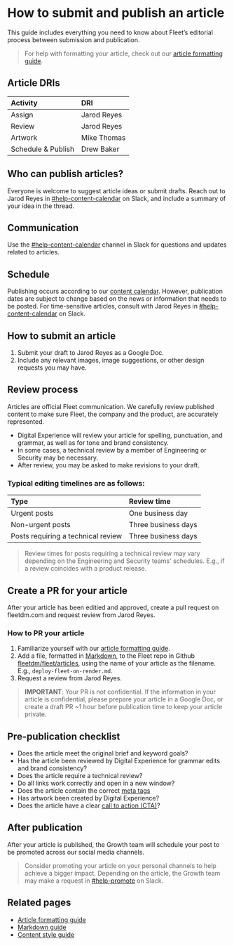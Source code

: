 # How to submit and publish an article

This guide includes everything you need to know about Fleet’s editorial process between submission and publication.

> For help with formatting your article, check out our [article formatting guide](./article-formatting-guide).

## Article DRIs

| Activity | DRI |
|:---------|:----|
| Assign | Jarod Reyes |
| Review | Jarod Reyes |
| Artwork | Mike Thomas |
| Schedule & Publish | Drew Baker |

## Who can publish articles?

Everyone is welcome to suggest article ideas or submit drafts. Reach out to Jarod Reyes in [#help-content-calendar](https://fleetdm.slack.com/archives/C03PH3BBVSM) on Slack, and include a summary of your idea in the thread.

## Communication

Use the [#help-content-calendar](https://fleetdm.slack.com/archives/C03PH3BBVSM) channel in Slack for questions and updates related to articles.

## Schedule

Publishing occurs according to our [content calendar](https://docs.google.com/spreadsheets/d/1IzpoIfTc7cqc9g8w20fQfap3GFcrqgOaiPrpCkowcvA/edit?usp=sharing). However, publication dates are subject to change based on the news or information that needs to be posted. For time-sensitive articles, consult with Jarod Reyes in [#help-content-calendar](https://fleetdm.slack.com/archives/C03PH3BBVSM) on Slack.

## How to submit an article

1. Submit your draft to Jarod Reyes as a Google Doc. 
2. Include any relevant images, image suggestions, or other design requests you may have.

## Review process

Articles are official Fleet communication. We carefully review published content to make sure Fleet, the company and the product, are accurately represented.

- Digital Experience will review your article for spelling, punctuation, and grammar, as well as for tone and brand consistency. 
- In some cases, a technical review by a member of Engineering or Security may be necessary. 
- After review, you may be asked to make revisions to your draft.

### Typical editing timelines are as follows:

| Type | Review time |
|:-----|:------------|
| Urgent posts |One business day |
| Non-urgent posts | Three business days | 
| Posts requiring a technical review | Three business days |

> Review times for posts requiring a technical review may vary depending on the Engineering and Security teams' schedules. E.g., if a review coincides with a product release.

## Create a PR for your article

After your article has been editied and approved, create a pull request on fleetdm.com and request review from Jarod Reyes.

### How to PR your article   

1. Familiarize yourself with our [article formatting guide](./article-formatting-guide).
2. Add a file, formatted in [Markdown](./markdown-guide), to the Fleet repo in Github [fleetdm/fleet/articles](https://github.com/fleetdm/fleet/tree/main/articles), using the name of your article as the filename. E.g., `deploy-fleet-on-render.md`.
3. Request a review from Jarod Reyes. 

> **IMPORTANT**: Your PR is not confidential. If the information in your article is confidential, please prepare your article in a Google Doc, or create a draft PR ~1 hour before publication time to keep your article private.

## Pre-publication checklist

- Does the article meet the original brief and keyword goals?
- Has the article been reviewed by Digital Experience for grammar edits and brand consistency?
- Does the article require a technical review?
- Do all links work correctly and open in a new window?
- Does the article contain the correct [meta tags](./article-formatting-guide.md#meta-tags)
- Has artwork been created by Digital Experience?
- Does the article have a clear [call to action (CTA)](./article-formatting-guide.md#customizable-cta)?

## After publication

After your article is published, the Growth team will schedule your post to be promoted across our social media channels.

> Consider promoting your article on your personal channels to help achieve a bigger impact. Depending on the article, the Growth team may make a request in [#help-promote](https://fleetdm.slack.com/archives/C026W5TC10V) on Slack.

## Related pages
- [Article formatting guide](./article-formatting-guide)
- [Markdown guide](./markdown-guide)
- [Content style guide](./content-style-guide)

<meta name="maintainedBy" value="jarodreyes">
<meta name="title" value="How to submit and publish an article">
